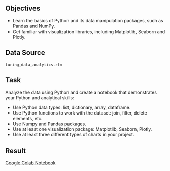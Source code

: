 ## Objectives
- Learn the basics of Python and its data manipulation packages, such as Pandas and NumPy.
- Get familiar with visualization libraries, including Matplotlib, Seaborn and Plotly.

## Data Source
`turing_data_analytics.rfm`

## Task 
Analyze the data using Python and create a notebook that demonstrates your Python and analytical skills:
- Use Python data types: list, dictionary, array, dataframe.
- Use Python functions to work with the dataset: join, filter, delete elements, etc.
- Use Numpy and Pandas packages.
- Use at least one visualization package: Matplotlib, Seaborn, Plotly.
- Use at least three different types of charts in your project.

## Result
[Google Colab Notebook](https://colab.research.google.com/drive/1wO2GiSFxyD7_4Bb-SssPNvd6bi8sJxuY?usp=sharing)
